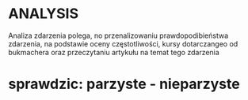 # ANALYSIS
Analiza zdarzenia polega, no przenalizowaniu prawdopodibieństwa zdarzenia, na podstawie oceny częstotliwości, kursy dotarczangeo od bukmachera oraz przeczytaniu artykułu na temat tego zdarzenia

# sprawdzic: parzyste - nieparzyste